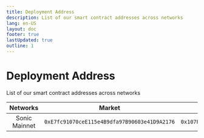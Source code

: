 ```yaml
---
title: Deployment Address
description: List of our smart contract addresses across networks
lang: en-US
layout: doc
footer: true
lastUpdated: true
outline: 1
---
```


# Deployment Address
List of our smart contract addresses across networks

| Networks | Market | Router |
| :------: | :----: | :----: |
| Sonic Mainnet | `0xE7fc91070ceE115e4B9dfa97B90603e41D9A2176` | `0x107F61D94A9072c50727E3D6D52A44CDE6AE2f77` |